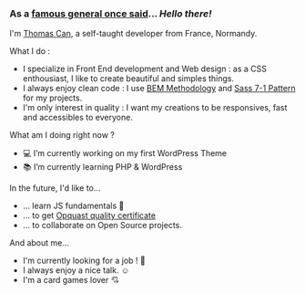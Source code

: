 ### As a [famous general once said](https://youtu.be/rEq1Z0bjdwc)... *Hello there!*

I'm [Thomas Can](https://toma.dev/), a self-taught developer from France, Normandy. 

What I do : 
- I specialize in Front End development and Web design : as a CSS enthousiast, I like to create beautiful and simples things.
- I always enjoy clean code : I use [BEM Methodology](https://en.bem.info/methodology/) and [Sass 7-1 Pattern](https://sass-guidelin.es/#architecture) for my projects.
- I'm only interest in quality : I want my creations to be responsives, fast and accessibles to everyone.

What am I doing right now ? 
- :computer: I’m currently working on my first WordPress Theme
- :books: I’m currently learning PHP & WordPress

In the future, I'd like to...
- ... learn JS fundamentals :metal:
- ... to get [Opquast quality certificate](https://www.opquast.com/a-propos/)
- ... to collaborate on Open Source projects.

And about me...
- I'm currently looking for a job ! :wave:
- I always enjoy a nice talk. :relaxed:
- I'm a card games lover :cupid:
